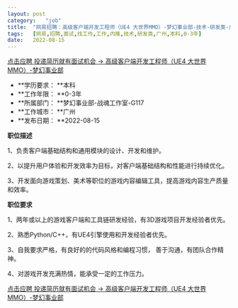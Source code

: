 ```yaml
---
layout:	post
category:	"job"
title:	"网易招聘：高级客户端开发工程师（UE4 大世界MMO）-梦幻事业部-技术-研发类-广州本科0-3年"
tags:	[网易,招聘,面试,找工作,工作,内推,技术,研发类,广州,本科,0-3年]
date:	2022-08-15
---
```


[点击应聘 投递简历就有面试机会 ->  高级客户端开发工程师（UE4 大世界MMO）-梦幻事业部](http://mobile.bole.netease.com/bole/boleDetail?id=35813&employeeId=346f03c3cda5f04c&key=all)



- **学历要求： **本科
- **工作年限： **0-3年
- **所属部门： **梦幻事业部-战魂工作室-G117
- **工作城市： **广州
- **发布日期： **2022-08-15



**职位描述**

1、负责客户端基础结构和通用模块的设计、开发和维护。

2、以提升用户体验和开发效率为目标，对客户端基础结构和性能进行持续优化。

3、开发面向游戏策划、美术等职位的游戏内容编辑工具，提高游戏内容生产质量和效率。



**职位要求**

1、两年或以上的游戏客户端和工具链研发经验，有3D游戏项目开发经验者优先。

2、熟悉Python/C++，有UE4引擎使用和开发经验者优先。

3、自我要求严格，有良好的的代码风格和编程习惯， 善于沟通，有团队合作精神。

4、对游戏开发充满热情，能承受一定的工作压力。



[点击应聘 投递简历就有面试机会 ->  高级客户端开发工程师（UE4 大世界MMO）-梦幻事业部](http://mobile.bole.netease.com/bole/boleDetail?id=35813&employeeId=346f03c3cda5f04c&key=all)